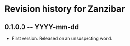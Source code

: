 # Revision history for Zanzibar

## 0.1.0.0 -- YYYY-mm-dd

* First version. Released on an unsuspecting world.
